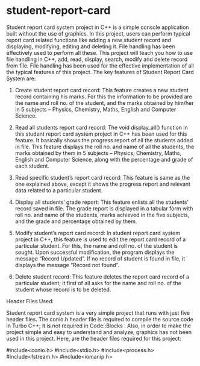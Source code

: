 # student-report-card
Student report card system project in C++ is a simple console application built without the use of graphics. In this project, users can perform typical report card related functions like adding a new student record and displaying, modifying, editing and deleting it. File handling has been effectively used to perform all these. This project will teach you how to use file handling in C++, add, read, display, search, modify and delete record from file.
File handling has been used for the effective implementation of all the typical features of this project. The key features of Student Report Card System are:

1. Create student report card record: This feature creates a new student record containing his marks. For this the information to be provided are the name and roll no. of the student, and the marks obtained by him/her in 5 subjects – Physics, Chemistry, Maths, English and Computer Science.


 
2. Read all students report card record: The void display_all() function in this student report card system project in C++ has been used for this feature. It basically shows the progress report of all the students added in file. This feature displays the roll no. and name of all the students, the marks obtained by them in 5 subjects – Physics, Chemistry, Maths, English and Computer Science, along with the percentage and grade of each student.

3. Read specific student’s report card record: This feature is same as the one explained above, except it shows the progress report and relevant data related to a particular student.

4. Display all students’ grade report: This feature enlists all the students’ record saved in file. The grade report is displayed in a tabular form with roll no. and name of the students, marks achieved in the five subjects, and the grade and percentage obtained by them.

5. Modify student’s report card record: In student report card system project in C++, this feature is used to edit the report card record of a particular student. For this, the name and roll no. of the student is sought. Upon successful modification, the program displays the message “Record Updated”. If no record of student is found in file, it displays the message “Record not found”.

6. Delete student record: This feature deletes the report card record of a particular student; it first of all asks for the name and roll no. of the student whose record is to be deleted.

Header Files Used:

Student report card system is a very simple project that runs with just five header files. The conio.h header file is required to compile the source code in Turbo C++; it is not required in Code::Blocks . Also, in order to make the project simple and easy to understand and analyze, graphics has not been used in this project. Here, are the header files required for this project:

#include<conio.h>
#include<stdio.h>
#include<process.h>
#include<fstream.h>
#include<iomanip.h>
